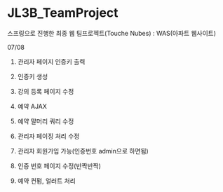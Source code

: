 # JL3B_TeamProject
스프링으로 진행한 최종 웹 팀프로젝트(Touche Nubes) : WAS(아파트 웹사이트)



07/08




1. 관리자 페이지 인증키 출력

2. 인증키 생성

3. 강의 등록 페이지 수정

4. 예약 AJAX

5. 예약 말머리 쿼리 수정

6. 관리자 페이징 처리 수정

7. 관리자 회원가입 가능(인증번호 admin으로 하면됨)

8. 인증 번호 페이지 수정(반짝반짝)

9. 예약 컨펌, 얼러트 처리
